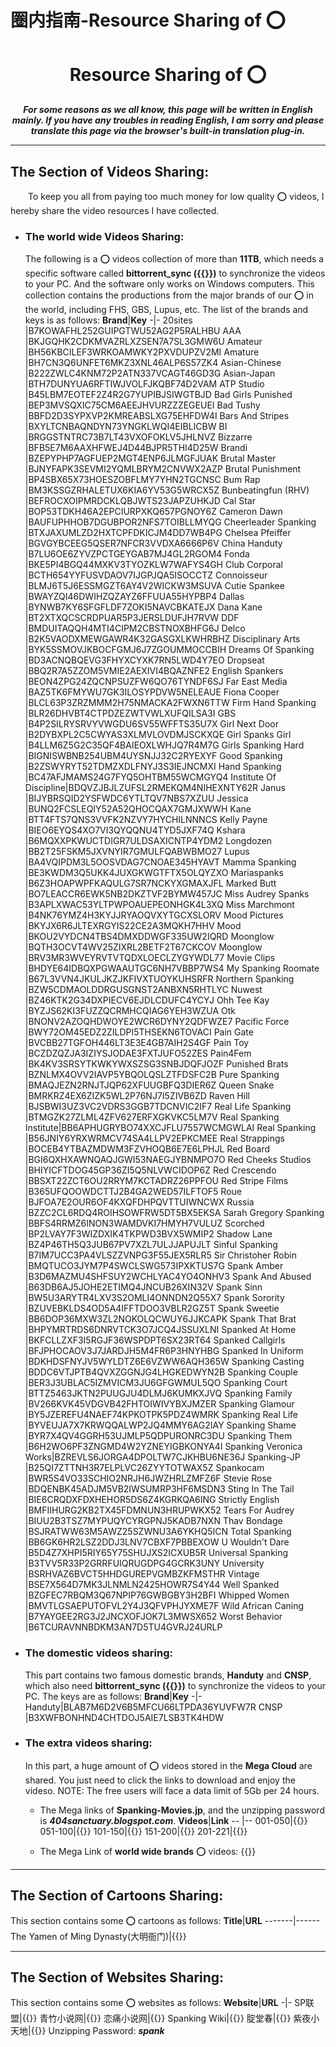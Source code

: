 # 圈内指南-Resource Sharing of ⭕

# <center>Resource Sharing of ⭕</center>

***<center>For some reasons as we all know, this page will be written in English mainly. If you have any troubles in reading English, I am sorry and please translate this page via the browser's built-in translation plug-in.</center>***

-----------
## The Section of Videos Sharing: 
&emsp;&emsp;To keep you all from paying too much money for low quality ⭕ videos, I hereby share the video resources I have collected.  

- ### The world wide Videos Sharing:
  The following is a ⭕ videos collection of more than **11TB**, which needs a specific software called **bittorrent_sync ({{<link href="https://pan.baidu.com/s/1OFAy_Ti2i3Byj8YdKdBmvA?pwd=2920" content="Click to download" title= "bittorrent_sync">}})** to synchronize the videos to your PC. And the software only works on Windows computers. This collection contains the productions from the major brands of our ⭕ in the world, including FHS, GBS, Lupus, etc. The list of the brands and keys is as follows:
  **Brand**|**Key**
  -|-
  20sites                |B7KOWAFHL252GUIPGTWU52AG2P5RALHBU
  AAA                    |BKJGQHK2CDKMVAZRLXZSEN7A7SL3GMW6U
  Amateur                |BH56KBCILEF3WRKOAMWKY2PXVDUPZV2MI
  Amature                |BH7CN3Q6UNFET6MKZ3XNL46ALP6S57ZK4
  Asian-Chinese          |B222ZWLC4KNM72P2ATN337VCAGT46GD3G
  Asian-Japan            |BTH7DUNYUA6RFTIWJVOLFJKQBF74D2VAM
  ATP Studio             |B45LBM7EOTEF2Z4R2G7YUPIBJSIWGTBJD
  Bad Girls Punished     |BEP3MVSQXIC75CM6AEEJHVURZZZEGEUEI
  Bad Tushy              |BBFD2D3SYPXVP2KMREABSLXG75EHFDW4I
  Bars And Stripes       |BXYLTCNBAQNDYN73YNGKLWQI4EIBLICBW
  BI                     |BRGGSTNTRC73B7LT43VXOFOKLV5JHLNVZ
  Bizzarre               |BFB5E7M6AAXHFWEJ4D44BJPR5THI4D25W
  Brandi                 |BZEPYPHP7AGFUEP2MGT4ENP6JLMGFJUAK
  Brutal Master          |BJNYFAPK3SEVMI2YQMLBRYM2CNVWX2AZP
  Brutal Punishment      |BP4SBX65X73HOESZOBFLMY7YHN2TGCNSC
  Bum Rap                |BM3KSSGZRHALETUX6KIA6YV53G5WRCX5Z
  Bunbeatingfun (RHV)    |BEFROCXOIPMRDCKLQBJWTS23JAPZUHKJD
  Cal Star               |BOP53TDKH46A2EPCIURPXKQ657PGNOY6Z
  Cameron Dawn           |BAUFUPHHOB7DGUBPOR2NFS7TOIBLLMYQG
  Cheerleader Spanking   |BTXJAXUMLZD2HXTCPFDKICJM4DD7WB4PG
  Chelsea Pfeiffer       |BGVGYBCEEG5QSER7NFCR3VVDXA6666P6V
  China Handuty          |B7LU6OE6ZYVZPCTGEYGAB7MJ4GL2RGOM4
  Fonda                  |BKE5PI4BGQ44MXKV3TYOZKLW7WAFYS4GH
  Club Corporal          |BCTH654YYFUSVDAOV7IJGPJQA5ISOCCTZ
  Connoisseur            |BLMJ6T5J6ESSMGZT6AY4V2WICKW3MSUVA
  Cutie Spankee          |BWAYZQI46DWIHZQZAYZ6FFUUA55HYPBP4
  Dallas                 |BYNWB7KY6SFGFLDF7ZOKI5NAVCBKATEJX
  Dana Kane              |BT2XTXQCSCRDPUAR5P3JERSLDUFJH7RVW
  DDF                    |BMDUITAQQH4MTI4CIPM2CBSTNOXBHFG6J
  Delco                  |B2K5VAODXMEWGAWR4K32GASGXLKWHRBHZ
  Disciplinary Arts      |BYK5SSMOVJKBOCFGMJ6J7ZGOUMMOCCBIH
  Dreams Of Spanking     |BD3ACNQBQEVG3FHYXCYXK7RN5LWD4Y7EO
  Dropseat               |BBQ2R7A5ZZOM5VMIE2AEXIVI4BQAZNFE2
  English Spankers       |BEON4ZPG24ZQCNPSUZFW6QO76TYNDF6SJ
  Far East Media         |BAZ5TK6FMYWU7GK3ILOSYPDVW5NELEAUE
  Fiona Cooper           |BLCL63P3ZRZMMM2H75NMACKA2FWXN6TTW
  Firm Hand Spanking     |BLR26DHVBT4CTPDZEZWTVWLXUFQILSA3I
  GBS                    |B4P2SILRYSRVYVWGDU6SV55WFFTS35U7X
  Girl Next Door         |B2DYBXPL2C5CWYAS3XLMVLOVDMJSCKXQE
  Girl Spanks Girl       |B4LLM6Z5G2C35QF4BAIEOXLWHJQ7R4M7G
  Girls Spanking Hard    |BIGNISWBNB254UBM4UYSNJJ32C2RYEXYF
  Good Spanking          |B2ZSWYRYT52TDMZXDLFNYJ3S3IEJNCMXI
  Hand Spanking          |BC47AFJMAMS24G7FYQ5OHTBM55WCMGYQ4
  Institute Of Discipline|BDQVZJBJLZUFSL2RMEKQM4NIHEXNTY62R
  Janus                  |BIJYBRSQID2YSFWDC6YTLTQV7NBS7XZUU
  Jessica                |BUNQ2FCSLEQIY52A52QHOCQAX7GMJXWWH
  Kane                   |BTT4FTS7QNS3VVFK2NZVY7HYCHILNNNCS
  Kelly Payne            |BIEO6EYQS4XO7VI3QYQQNU4TYD5JXF74Q
  Kshara                 |B6MQXXPKWUCTDIGR7ULDSAXICNTP4YDM2
  Longdozen              |BB2T25FSKM5JXVNYIR7GMULFQABWBMO27
  Lupus                  |BA4VQIPDM3L5OOSVDAG7CNOAE345HYAVT
  Mamma Spanking         |BE3KWDM3Q5UKK4JUXGKWGTFTX5OLQYZXO
  Mariaspanks            |B6Z3HOAPWPFKAQULG7SR7NCKYXGMAXJFL
  Marked Butt            |BO7LEACCR6EWK5NB2DKZTVF2BYMW457JC
  Miss Audrey Spanks     |B3APLXWAC53YLTPWPOAUEPEONHGK4L3XQ
  Miss Marchmont         |B4NK76YMZ4H3KYJJRYAOQVXYTGCXSLORV
  Mood Pictures          |BKYJX6R6JLTEXRGYIS22CE2A3MQKH7HHV
  Mood                   |BKOU2VYDCN4TBS4DMXDDWGF335UW2IQRD
  Moonglow               |BQTH3OCVT4WV25ZIXRL2BETF2T67CKCOV
  Moonglow               |BRV3MR3WVEYRVTVTQDXLOECLZYGYWDL77
  Movie Clips            |BHDYE64IDBQXPGWAAUTGC6NH7VBBP7WS4
  My Spanking Roomate    |B67L3VVN4JKULJKZJKFIVXTUOYKUHSRFR
  Northern Spanking      |BZW5CDMAOLDDRGUSGNST2ANBXN5RHTLYC
  Nuwest                 |BZ46KTK2G34DXPIECV6EJDLCDUFC4YCYJ
  Ohh Tee Kay            |BYZJS62KI3FUZZQCRMHCQIAG6YEH3WZUA
  Otk                    |BNONV2AZOQHDWOYE2WCR6DYNY2QDFWZE7
  Pacific Force          |BWY72OM45EDZ2ZILDPI5THSEKN6TOVACI
  Pain Gate              |BVCBB27TGFOH446LT3E3E4GB7AIH2S4GF
  Pain Toy               |BCZDZQZJA3IZIYSJODAE3FXTJUFO52ZES
  Pain4Fem               |BK4KV3SRSYTKWKYWXSZSG3SNBJDQFJOZF
  Punished Brats         |BZNLMX4OVV2IAVP5YBQOLQSLZTFDSFC2B
  Pure Spanking          |BMAQJEZN2RNJTJQP62XFUUGBFQ3DIER6Z
  Queen Snake            |BMRKRZ4EX6ZIZK5WL2P76NJ7I5ZIVB6ZD
  Raven Hill             |BJSBWI3UZ3VC2VDRS3GGB7TDCNVIC2IF7
  Real Life Spanking     |BTMGZK27ZLML4ZFV627ERFXGKVKC5LM7V
  Real Spanking Institute|BB6APHUGRYBO74XXCJFLU7557WCMGWLAI
  Real Spanking          |B56JNIY6YRXWRMCV74SA4LLPV2EPKCMEE
  Real Strappings        |BOCEB4YTBAZMDWM3FZVHOQB6E7E6LPHJL
  Red Board              |BGI6QXHXAWNQAQJGWI53NAEGJYBNMPO7O
  Red Cheeks Studios     |BHIYICFTDOG45GP36ZI5Q5NLVWCIDOP6Z
  Red Crescendo          |BBSXT22ZCT6OU2RRYM7KCTADRZ26PPFOU
  Red Stripe Films       |B365UFQOOWDCTTJ2B4GA2WED57ILFTOF5
  Roue                   |BJFOA7E2OUR6OF4KXQFDHPQVTTUIWNCWX
  Russia                 |BZZC2CL6RDQ4ROIHSOWFRW5DT5BX5EKSA
  Sarah Gregory Spanking |BBFS4RRMZ6INON3WAMDVKI7HMYH7VULUZ
  Scorched               |BP2LVAY7F3WIZDXIK4TKPWD3BVX5WMIP2
  Shadow Lane            |BZ4P46TH5Q3JUB67PV7XZL7ULJJAPUJLT
  Sinful Spanking        |B7IM7UCC3PA4VLSZZVNPG3F55JEX5RLR5
  Sir Christoher Robin   |BMQTUCO3JYM7P4SWCLSWG573IPXKTUS7G
  Spank Amber            |B3D6MAZMU4SHFSUY2WCHLYAC4YO4ONHV3
  Spank And Abused       |B63DB6AJ5JOHE2ETIMQ4JNCUB26XIN32V
  Spank Sinn             |BW5U3ARYTR4LXV3S2OMLI4ONNDN2Q55X7
  Spank Sorority         |BZUVEBKLDS4OD5A4IFFTDOO3VBLR2GZ5T
  Spank Sweetie          |BB6DOP36MXW3ZL2NOKOLQCWUY6JJKCAPK
  Spank That Brat        |BHPYMRTRDS6DNRVTCK3O7JCQ4JSSUXLNI
  Spanked At Home        |BKFCLLZXF3I5RGJF36WSPDPT6SX23RT64
  Spanked Callgirls      |BFJPHOCAOV3J7JARDJH5M4FR6P3HNYHBG
  Spanked In Uniform     |BDKHDSFNYJV5WYLDTZ6E6VZWW6AQH365W
  Spanking Casting       |BDDC6VTJPTB4QVXZGGNJG4LHGKEDWYN2B
  Spanking Couple        |BER3J3UBLAC5IZMVICM3JU6GFGWMUL5QO
  Spanking Court         |BTTZ5463JKTN2PUUGJU4DLMJ6KUMKXJVQ
  Spanking Family        |BV266KVK45VDGVB42FHTOIWIVYBXJMZER
  Spanking Glamour       |BY5JZEREFU4NAEF74KPKOTPK5PDZ4WMRK
  Spanking Real Life     |BYVEUJA7X7KRWQQALWP2JQ4MMY6AG2IAY
  Spanking Shame         |BYR7X4QV4GGRH53UJMLP5QDPURONRC3DU
  Spanking Them          |B6H2WO6PF3ZNGMD4W2YZNEYIGBKONYA4I
  Spanking Veronica Works|BZREVLS6JORGA4DPOLTW7CJKHBU6NE36J
  Spanking-JP            |B25QI7ZTTNH3R7ELPLVC26ZYYTOTWAX5Z
  Spankocam              |BWR5S4VO33SCHIO2NRJH6JWZHRLZMFZ6F
  Stevie Rose            |BDQENBK45ADJM5VB2IWSUMRP3HF6MSDN3
  Sting In The Tail      |BIE6CRQDXFDXHEHOR5DS6Z4KGRKQA6ING
  Strictly English       |BMFIIHURG2KB2TX45FDMNUN3HRUPWKX52
  Tears For Audrey       |BIUU2B3TSZ7MYPUQYCYRGPNJ5KADB7NXN
  Thav Bondage           |BSJRATWW63M5AWZ25SZWNU3A6YKHQ5ICN
  Total Spanking         |BB6GK6HR2LSZ2DDJ3LNV7CBXF7PBBEXOW
  U Wouldn't Dare        |B5D4Z7XHPI5RIY65Y75SHUJXS2ICXUB5R
  Universal Spanking     |B3TVV5R33P2GRRFUIQRUGDPG4GCRK3UNY
  University             |BSRHVAZ6BVCT5HHDGUREPVGMBZKFMSTHR
  Vintage                |BSE7X564D7MK3JLNMLN2425HOWR7S4Y44
  Well Spanked           |BZGFEC7RBQM3Q67NPIP76GWBGBY3H2BFI
  Whipped Women          |BMVTLGSAEPUTOFVL2Y4J3QFVPHJYXME7F
  Wild African Caning    |B7YAYGEE2RG3J2JNCXOFJOK7L3MWSX652
  Worst Behavior         |B6TCURAVNNBDKM3AN7D5TU4GVRJ24URLP

- ### The domestic videos sharing:  
  This part contains two famous domestic brands, **Handuty** and **CNSP**, which also need **bittorrent_sync ({{<link href="https://pan.baidu.com/s/1OFAy_Ti2i3Byj8YdKdBmvA?pwd=2920" content="Click to download" title= "bittorrent_sync">}})** to synchronize the videos to your PC. The keys are as follows:
  **Brand**|**Key**
  -|-
  Handuty|BLAB7M6D2V6B5MFCU66LTPDA36YUVFW7R
  CNSP   |B3XWFBONHND4CHTDOJ5AIE7LSB3TK4HDW

- ### The extra videos sharing:
  In this part, a huge amount of ⭕ videos stored in the **Mega Cloud** are shared. You just need to click the links to download and enjoy the videso. NOTE: The free users will face a data limit of 5Gb per 24 hours.
  
  - The Mega links of **Spanking-Movies.jp**, and the unzipping password is ***404sanctuary.blogspot.com***.
  **Videos**|**Link**
  --        |--
  001-050|{{<link href="https://mega.nz/folder/NzhwkDCY#vt-cKdfYlEcQndIdd2_-jA" content="Click to view" title="001-050">}}
  051-100|{{<link href="https://mega.nz/folder/YnZGVTiY#ASsIhSp9S_pJPJwRbWZwUg" content="Click to view" title="051-100">}}
  101-150|{{<link href="https://mega.nz/folder/gigGSIbB#oLps9DfMhuM3gLZuVrmi7Q" content="Click to view" title="101-150">}}
  151-200|{{<link href="https://mega.nz/folder/8vZQWRKJ#TSxsqXDoqFesNDI6Sffo4w" content="Click to view" title="151-200">}}
  201-221|{{<link href="https://mega.nz/folder/MuxSSZKA#QtnaT5PYAIwzYisx0jA5tw" content="Click to view" title="201-221">}}

  - The Mega Link of **world wide brands** ⭕ videos: {{<link href="https://mega.nz/folder/IlFBDCrZ#XrolLq9cdymbsiLmEM_cxQ" content="Click to view" title="world wide">}}

------
## The Section of Cartoons Sharing: 
This section contains some ⭕ cartoons as follows:
**Title**|**URL**
-------|------
The Yamen of Ming Dynasty(大明衙门)|{{<link href="https://pan.baidu.com/s/12etzEFytdfJ5vkqo3qZZEA?pwd=98gr" content="Click to view" title="大明衙门">}}

------
## The Section of Websites Sharing:
This section contains some ⭕ websites as follows:
**Website**|**URL**
-|-
SP联盟|{{<link href="http://spanking.cn/" content="Click to view" title="SP联盟">}}
青竹小说网|{{<link href="https://www.qzxsw.top/" content="Click to view" title="青竹小说网">}}
恋痛小说网|{{<link href="https://painnovel.com/SP" content="Click to view" title="恋痛小说网">}}
Spanking Wiki|{{<link href="https://spankingwiki.bitbucket.io/" content="Click to view" title="Spanking Wiki">}}
腚堂春|{{<link href="https://spank2ustory.blogspot.com/search?updated-max=2022-10-26T06:38:00-07:00&max-results=7" content="Click to view" title="腚堂春">}}
紫夜小天地|{{<link href="https://mega.nz/#!4NlGSIiS!St-ZZEDLhr2_IcHIVQX2iax0lTR4BhcTpm9gnMQ0Jag" content="Click to view" title="紫夜小天地">}} Unzipping Password: ***spank***
